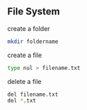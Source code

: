 File System
--------------------------------------
create a folder
```bash
mkdir foldername
```

create a file
```bash
type nul > filename.txt
```

delete a file
```bash
del filename.txt
del *.txt
```
